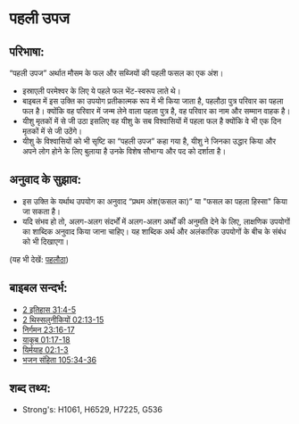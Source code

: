 # पहली उपज #

## परिभाषा: ##

“पहली उपज” अर्थात मौसम के फल और सब्जियों की पहली फसल का एक अंश।

* इस्राएली परमेश्वर के लिए ये पहले फल भेंट-स्वरूप लाते थे।
* बाइबल में इस उक्ति का उपयोग प्रतीकात्मक रूप में भी किया जाता है, पहलौठा पुत्र परिवार का पहला फल है। क्योंकि वह परिवार में जन्म लेने वाला पहला पुत्र है, वह परिवार का नाम और सम्मान वाहक है।
* यीशु मृतकों में से जी उठा इसलिए वह यीशु के सब विश्वासियों में पहला फल है क्योंकि वे भी एक दिन मृतकों में से जी उठेंगे।
* यीशु के विश्वासियों को भी सृष्टि का “पहली उपज” कहा गया है, यीशु ने जिनका उद्धार किया और अपने लोग होने के लिए बुलाया है उनके विशेष सौभाग्य और पद को दर्शाता है।

## अनुवाद के सुझाव: ##

* इस उक्ति के यर्थाथ उपयोग का अनुवाद “प्रथम अंश(फसल का)” या "फसल का पहला हिस्सा" किया जा सकता है।
* यदि संभव हो तो, अलग-अलग संदर्भों में अलग-अलग अर्थों की अनुमति देने के लिए, लाक्षणिक उपयोगों का शाब्दिक अनुवाद किया जाना चाहिए। यह शाब्दिक अर्थ और अलंकारिक उपयोगों के बीच के संबंध को भी दिखाएगा।

(यह भी देखें: [पहलौठा](../other/firstborn.md))

## बाइबल सन्दर्भ: ##

* [2 इतिहास 31:4-5](rc://en/tn/help/2ch/31/04)
* [2 थिस्सलुनीकियों 02:13-15](rc://en/tn/help/2th/02/13)
* [निर्गमन 23:16-17](rc://en/tn/help/exo/23/16)
* [याकूब 01:17-18](rc://en/tn/help/jas/01/17)
* [यिर्मयाह 02:1-3](rc://en/tn/help/jer/02/01)
* [भजन संहिता 105:34-36](rc://en/tn/help/psa/105/034)

## शब्द तथ्य: ##

* Strong's: H1061, H6529, H7225, G536
